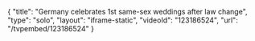 {
    "title": "Germany celebrates 1st same-sex weddings after law change",
    "type": "solo",
    "layout": "iframe-static",
    "videoId": "123186524",
    "url": "\/tvpembed\/123186524"
}